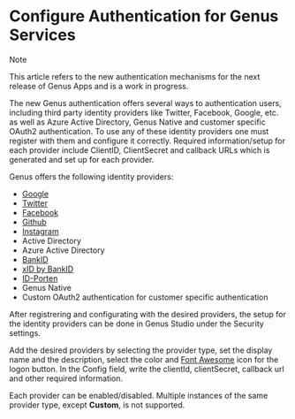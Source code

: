 # Configure Authentication for Genus Services

> [!NOTE]
> This article refers to the new authentication mechanisms for the next release of Genus Apps and is a work in progress. 

The new Genus authentication offers several ways to authentication users, including third party identity providers like Twitter, Facebook, Google, etc. as well as Azure Active Directory, Genus Native and customer specific OAuth2 authentication. To use any of these identity providers one must register with them and configure it correctly. Required information/setup for each provider include ClientID, ClientSecret and callback URLs which is generated and set up for each provider.

Genus offers the following identity providers:
- [Google](https://developers.google.com/identity/protocols/OAuth2)
- [Twitter](https://developer.twitter.com/en/docs/basics/developer-portal/guides/apps)
- [Facebook](https://developers.facebook.com/)
- [Github](https://github.com/settings/developers)
- [Instagram](https://www.instagram.com/developer/authentication/)
- Active Directory
- Azure Active Directory
- [BankID](https://www.bankid.no/bedrift/kom-i-gang/)
- [xID by BankID](https://www.bankid.no/bedrift/kom-i-gang/)
- [ID-Porten](https://samarbeid.difi.no/)
- Genus Native
- Custom OAuth2 authentication for customer specific authentication

After registrering and configurating with the desired providers, the setup for the identity providers can be done in Genus Studio under the Security settings.

Add the desired providers by selecting the provider type, set the display name and the description, select the color and [Font Awesome](https://fontawesome.com/) icon for the logon button. In the Config field, write the clientId, clientSecret, callback url and other required information.

Each provider can be enabled/disabled. Multiple instances of the same provider type, except __Custom__, is not supported.
